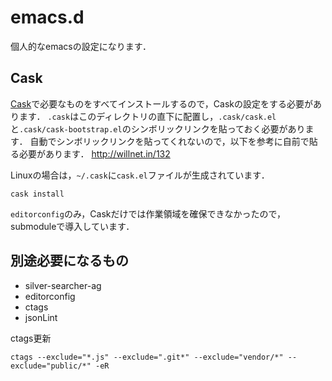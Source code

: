 # emacs.d
個人的なemacsの設定になります．

## Cask

[Cask](https://github.com/cask/cask)で必要なものをすべてインストールするので，Caskの設定をする必要があります．
`.cask`はこのディレクトリの直下に配置し，`.cask/cask.el`と`.cask/cask-bootstrap.el`のシンボリックリンクを貼っておく必要があります．
自動でシンボリックリンクを貼ってくれないので，以下を参考に自前で貼る必要があります．
http://willnet.in/132

Linuxの場合は，`~/.cask`に`cask.el`ファイルが生成されています．

```
cask install
```

`editorconfig`のみ，Caskだけでは作業領域を確保できなかったので，submoduleで導入しています．

## 別途必要になるもの
- silver-searcher-ag
- editorconfig
- ctags
- jsonLint

ctags更新
```
ctags --exclude="*.js" --exclude=".git*" --exclude="vendor/*" --exclude="public/*" -eR
```

